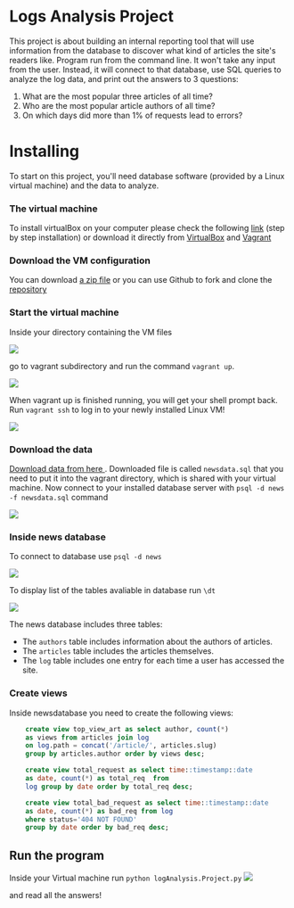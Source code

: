 # Logs Analysis Project

This project is about building an internal reporting tool that will use information from the database to discover what kind of articles the site's readers like.
Program run from the command line. It won't take any input from the user. Instead, it will connect to that database, use SQL queries to analyze the log data, and print out the answers to 3 questions:
1. What are the most popular three articles of all time? 
2. Who are the most popular article authors of all time? 
3. On which days did more than 1% of requests lead to errors?

# Installing
To start on this project, you'll need database software (provided by a Linux virtual machine) and the data to analyze.

### The virtual machine
To install virtualBox on your computer please check the following [link](https://classroom.udacity.com/nanodegrees/nd004/parts/8d3e23e1-9ab6-47eb-b4f3-d5dc7ef27bf0/modules/bc51d967-cb21-46f4-90ea-caf73439dc59/lessons/5475ecd6-cfdb-4418-85a2-f2583074c08d/concepts/14c72fe3-e3fe-4959-9c4b-467cf5b7c3a0) (step by step installation) or download it directly from [VirtualBox](https://www.virtualbox.org/wiki/Download_Old_Builds_5_1) and [Vagrant](https://www.vagrantup.com/downloads.html)
 
 
 ### Download the VM configuration
You can download [a zip file](https://s3.amazonaws.com/video.udacity-data.com/topher/2018/April/5acfbfa3_fsnd-virtual-machine/fsnd-virtual-machine.zip) or you can use Github to fork and clone the [repository](https://github.com/udacity/fullstack-nanodegree-vm.)

### Start the virtual machine
Inside your directory containing the VM files

![](https://lh3.googleusercontent.com/B8zrxWe1BgLVa-wK-I4B4RKsPgg6i7q26LDfy9uMt_o361I4XHUV3Gf5ATsmp_fyq_c9EId4owvjY1-q-ynPVYKIcNk6BVHaLITuENEtruwLWkSl6baDm4LfOkOrs7k1dJ2P8qb4IulAUAM4D90T1cQ1wLhHxO-kc9gP_T9Q43OiuVFo-bfy8c_jlq_0kPYeHPhRpiuBP5LfheyrJnRC5LNZ5h5lQpH3PmO0RZBuE9j4G2LTRbBVc76E1gi4PQMHJD6ldDOSrNrV6BICY0quakpIxQUckCmm8sVY_usm9cSyaNiVdUfdEdKhv_BqbCS4gcJoifHNiqxLEJYj4eKjXsrLA2P9eknihpUgR46SNqkJ9iyrBuby8CaTc4iNO7r08Mm5H2xP5P6zITzffxBiXH8StopfGmXq1oNimQo7ovgpPuYlA-7jv0z0EARTwl1iYMxfxdvPvsNfAepcUn0BEzpW1jRjzqqt8XPp3ia9PiGa4LCgbWz1Ngc9ne_XtVxI1okOxECbBB69znqTPbe7ugRd2M2c9mwZvjZhVvt4RRKaWL_vx7NGy33ioClzgxfB-BRzZ5Q7HzbM2tgE9cpc-rVzdQbs3Xzuo-ni9eQ=w540-h123-no) 

go to vagrant subdirectory and run the command `vagrant up`.

![](https://lh3.googleusercontent.com/cyePVmsMEd8rIGCqSVAJGsdA6cUhiiIhKJ4J7bNNRTnS841MtdAM94HGmtZC6kiJ1AfA5hIsTHYvUzcrzJuEA-tOFnQBA-X4ZcyJ-wUkO-mapzOvLph7wlWIRyi_rXsBYxt2JFxL5IP_U22cxDOQacibHP4AOnHOZ9ACzwhTSgyNxH4mWw91x-S8hCY7t_1YyQLAJs0QPnqnKfI7JMdBuo2CSyXd7ZHz22BWJQl7UR8gT-puu9Svx_MIqhjnTOQwDhcysB8ygLtJYpEJJapivqDiOYWD7XeIpmRAqHKDWPt6j0HdHi6DaoJY1cUzOk_zniDfXiVm_kEbfq252M-wsyWtUpeCYyz0lGBFzVr40dOlu3JuhD6tHmxKvEzSNNPF40vViU-pb6s-AJjLluBR_8Y-Ylx1vkAG_QXk-Vz5IXyyrXsQdvPVIQkQcmFryrBGkVK5_xkl3nuNn8SFLMNKtQdNPCp8pvhJayil0rcG5P1elRCHpWiq6LN6Lxvtv2YcmjvYdynmOi32f7diZ10aPP9Ch-KvjmPBS1ksRpTiHHWvu3UoYssSHWRbxanH0P-BG8HzIMuCPU8mpWP8nGTgMfOfg8eZfGDePP_JtAU=w465-h84-no)

When vagrant up is finished running, you will get your shell prompt back. Run `vagrant ssh` to log in to your newly installed Linux VM!

![](https://lh3.googleusercontent.com/vcMK0rJb_uqhMgvtqvPDrwBg_VQmN0BcnqIAEYFbn_Np5ZtZCgA8QtTpkmgM9JZt62mM8sPHyLPKTJUsUIKV58wtrx3yL1PiYbPs0ov_Fh8VBJOzlfvs9Po6cxwsAcwVdBssH8LqhrYBDPKlW6Zyi0qctyrPUaTw1I6gGtxGeIGsQikux9utAlseYCyIs0u47fIFZpB6oiE84-G8PCuzko0Lnp8IH3D1nSnyN_kywmcRonyyO_gd4FPTm0ElQekAAEqqKhR8MrXUlZMLENCd6r9R3uNkrqiewj2hCIjACZ0X6kc9eoY-aV6jyVEX2nf4LHBzNqu6-SBjM8R6anY-2ICjwimLs3UcOc1HlyluyYEsifgvEH9nbwyhS2u2lOqod3Jv8R_fhvp_xARlItUh0sy0QuuXNqAlSaRa8m7L64phvaDyNzIfBj_0AkeAbLEwSkU6g4HFwWTB32jwansrPQzwesriUQfbvyUybIc6HRj4csIGl58p6UaWbUo4xolvzkTaavVgD987v9nAFwD9F-hXaPDxqdJU6cd5_HR_2zKsMdIPaIHZNZK91ERFDNTG3iAJA9EVJuz2_7PAgLOLguaTMzQjW_1abnYlOBk=w532-h449-no)


### Download the data
[Download data from here ](https://d17h27t6h515a5.cloudfront.net/topher/2016/August/57b5f748_newsdata/newsdata.zip"). Downloaded file is called `newsdata.sql` that you need to put it into the vagrant directory, which is shared with your virtual machine.
Now connect to your installed database server with `psql -d news -f newsdata.sql` command

![](https://lh3.googleusercontent.com/XPwZ0fOefvRRFlthTCs9NsRZ7jE2kZEQ-U6fcoUHCk0-pWwB1PZKs2p6DES0JIBxC1uenu039qjpOODgOSVtngHiRb24HR4uGpoQvR8VoOjsGxD8ZvBACQz1XLcJFMRovooLpV-N7AG42iNyLKJN5cZzG_8oCrUTFV8vCly2mz-gfoUqG6_QHli-CBMnaxs7Y_QkGPUp_Min0CaI8FDnMLyny5rlVRqSSFB8CtWkGPhdCw9Qev-x219fDyPomqAJPErfDvTvwSwgXkEMJhGkdz7JgdBVSOOJmacvex5z4BDAIFrxQKAsPO_wOxMnh4rltwEm_70bEXU_jncuFUwPQ3RRZHWwYQ17WxmkdxBKQFR2NSoSuStnwA_VgvWeEXFAjuR-BqHQmeo3v2B7cmKax2r5KSKnj5ccAYiZylclbjUfjFKcqPRC9oLlQYnsmIMsayxsk3wC2Wi_Z-wKE5CFpvcx4HmbuYfDczYbCbBJZC8FSzlAb0iR4IZI5DGScMTYlZ_YzWrSqWZ7G6vM9mYTPKwuSR6Jobc6BAKw3ltjUxfjDicE3eTTAU6Iz-C7doui4jYEd-4fqJR7FFeUfFYlh8FLGaDAqDGD3ocM8IY=w387-h69-no)

### Inside news database
To connect to database use `psql -d news` 

![](https://lh3.googleusercontent.com/fTJR1x6jmcpFjPYDfUKcH7eoqtONruI3S0odB9bmycVqNIId9bD_yEbeKFzWoOoTJpMZAbxwdkH6_8bXr9AOmnEajWqY3ZLtH9gpy1PAk4UlJNC0t6hF1rT0R-jUvEySMCVpngbeGy4wAWCZrLLmyLALmn5coRkC7q_BJRtiZ_VHYLCqIRpyboeSW39Kl62VfffKqia4oOhH2Ucbm0n1IdB4875Fg0gIv9Xxf0FN9NeIV0g_x6yvh1lE9ClT8fS8ikZXixl8p7sK7ze0-55jMncXmVPTeywFORQ3OJ3NJ7pOPIcbCVJiGPJ_rmW0qVsGisjUIOk_gYWMiIX_ddkpYJwIT2x4Q4-_G7kSmDG33NVyywiL8LPK2qLq2PlNTnKZrI0T5rb8DSad77M8Fe55f5MVJzk18pG7_QWhucmISIW6ra8tqnVVKgpbjiVcJDUSlCG0rO7BUBRoYa6Y3XfGVcz-jZBOyPScYKBAHzSoasgG-n_pHROMv7TvCzhsmMLidmg5OjqIYsxv5O2azt2X9zsGz5ERkT-BBquhOzZSiTCDGyWEnULvAKGA8Dqtaw7BQY3muWORcTXgTX9TiX8JngWw_wvZp1p5GlZf8m8=w281-h72-no)

To display list of the tables avaliable in database run `\dt`

![](https://lh3.googleusercontent.com/QuUsMuZsxNjCpw3GLFbRVJcyXOkreEpNL92ioTWY4snau6tO4rN_lYM5ygN16NuiAfGcqpV1eQe3wIugDqcEpHelJn1BIy4u85xzf0G6Tq-c5kgwYz9qekUJ7wgbDLnJ4C73KNOagOipssrdtAa5W-YYF3x9aJkd0O_e8YXRIko7-d7YHJpa-BN6i89NCz-e5zSO2lel9erCPP7OKG72g48A4q2owobA2kwTEYOW64w2oTTth8ku7N9twE0ocA1pKWCjewmRiPmA3muKRa8RVeIZfm7ZGsM58x5mpRPINlbD-9EejRNMZoVztWXgNIbv0IbU_tgCynPKJA9IK5ub65ROFT2Y7Od1hyYxEaElflMjCphGg1VRsfWc-Y9kxzZgX7j4M9XKSmk7np-NAy2Z1ycw87p-3edvEN39KpWOFUhN6S_WzMJh8DrTUF4SzyoMtASgHXuCVvZ0lq1hZ76Fr7sUib1Zo7TORbZw6QFzwPQLDJQpnKBVEKgTZxwqaCxjrc1ZkFa0tvA8jolebuDZpgOsFfqpWSBudauiBYCjEetP69oditHgSliM-ZekCPRI3_w19iTgoz5Ad7G_PduFIYmsqnaSuBKVcSvnN8Q=w294-h122-no)

The news database includes three tables:
- The `authors` table includes information about the authors of articles.
- The `articles` table includes the articles themselves.
- The `log` table includes one entry for each time a user has accessed the site.

### Create views
Inside newsdatabase you need to create the following views:
```sql
    create view top_view_art as select author, count(*)
    as views from articles join log
    on log.path = concat('/article/', articles.slug)
    group by articles.author order by views desc;
```
```sql
    create view total_request as select time::timestamp::date
    as date, count(*) as total_req  from
    log group by date order by total_req desc;
```
```sql
    create view total_bad_request as select time::timestamp::date 
    as date, count(*) as bad_req from log
    where status='404 NOT FOUND'
    group by date order by bad_req desc;
```

## Run the program
Inside your Virtual machine run `python logAnalysis.Project.py`
![](https://lh3.googleusercontent.com/HZ_xybar2K-HBEao0vhPAt679ZNmDDDp0e24PMWcmCGQfxoOQP-l4LO7X5NPKzRf19lHurWgUw4Dx_tHhGZlHhDKnv8Jzi3qXBwUNBkfmIesSNY4nz78ElvlqxK6L1ORsCzQ0XTOCgg7hOZyDliazlt-9cJY6w0c9T7ZbdQtyY70Uaw5CbhVzfhVxo9ZvjrmZevwoq3ZtW5hn5E8srzVpn2ZFoO4MmlG40lApFQpT0_z2_7FNOv0MvvktwEPU315RzCDpMqlghEDsSQ_ezaf3-YM9lZBXVRnenz3CizBBd0ZfQ0Nz8h9QeBMWFzmlMXzq21k3VZC0WvAljKNUbn19fKaAPtszSO-jk82AziMx-_cb3tYADp_eqLa7ngcEaug60m9DbwrwC9RGZtESS0DmUpDlp3oHtTU8VR8mLLCM09mzb8QF74APVqBJpk-VSsiVKQgn1mDYC_VSsLhIOkWIFexV9V-zRoX0YDUlZ0mC1q28OmZHFguFIaIvPWHQkHMmlhLt-dr9bjSBLKS5sxEAijdKbNFxgQmmVMt6nWrq_uX_vBmNlvmhNzfWNLASxDKvzbSY2oW2iS4bap12O08HF68ye6udHyyWxxFPzc=w400-h40-no)

and read all the answers!

